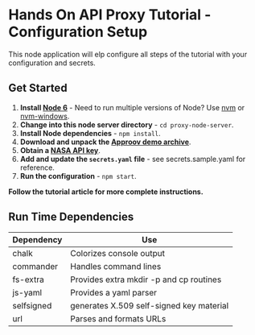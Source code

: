 # Hands On API Proxy Tutorial - Configuration Setup

This node application will elp configure all steps of the tutorial with your
configuration and secrets.

## Get Started

1. **Install [Node 6](https://nodejs.org)** - Need to run multiple versions of Node? Use [nvm](https://github.com/creationix/nvm) or [nvm-windows](https://github.com/coreybutler/nvm-windows).
2. **Change into this node server directory** - `cd proxy-node-server`.
3. **Install Node dependencies** - `npm install`.
4. **Download and unpack the [Approov demo archive](https://www.approov.io/demo-reg.html)**.
5. **Obtain a [NASA API key](https://api.nasa.gov/)**.
6. **Add and update the `secrets.yaml` file** - see secrets.sample.yaml for reference.
7. **Run the configuration** - `npm start`.


**Follow the tutorial article for more complete instructions.**

## Run Time Dependencies

| **Dependency**              | **Use**                                                                    |
| --------------------------- | -------------------------------------------------------------------------- |
| chalk                       | Colorizes console output                                                   |
| commander                   | Handles command lines                                                      |
| fs-extra                    | Provides extra mkdir -p and cp routines                                    |
| js-yaml                     | Provides a yaml parser                                                     |
| selfsigned                  | generates X.509 self-signed  key material                                  |
| url                         | Parses and formats URLs                                                    |
